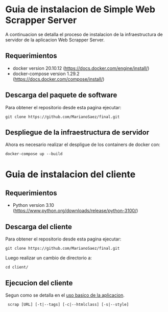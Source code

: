 # Guia de instalacion de Simple Web Scrapper Server

A continuacion se detalla el proceso de instalacion de la infraestructura de servidor de la aplicacion Web Scrapper Server.

## Requerimientos
- docker version 20.10.12 (https://docs.docker.com/engine/install/)
- docker-compose version 1.29.2 (https://docs.docker.com/compose/install/)

## Descarga del paquete de software
Para obtener el repositorio desde esta pagina ejecutar:
```
git clone https://github.com/MarianoSaez/final.git
```

## Despliegue de la infraestructura de servidor
Ahora es necesario realizar el despligue de los containers de docker con:
```
docker-compose up --build
```

# Guia de instalacion del cliente
## Requerimientos
- Python version 3.10 (https://www.python.org/downloads/release/python-3100/)

## Descarga del cliente
Para obtener el repositorio desde esta pagina ejecutar:
```
git clone https://github.com/MarianoSaez/final.git
```
Luego realizar un cambio de directorio a:
```
cd client/
```

## Ejecucion del cliente
Segun como se detalla en el [uso basico de la aplicacion](https://github.com/MarianoSaez/final#readme).
```
 scrap [URL] [-t|--tags] [-c|--htmlclass] [-s|--style]
```




